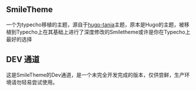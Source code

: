 ## SmileTheme

一个为typecho移植的主题，源自于[hugo-tania](https://github.com/WingLim/hugo-tania)主题，原本是Hugo的主题，被移植到Typecho上在其基础上进行了深度修改的Smiletheme或许是你在Typecho上最好的选择

## DEV 通道

这是SmileTheme的Dev通道，是一个未完全开发完成的版本，仅供尝鲜，生产环境请勿轻易尝试使用。